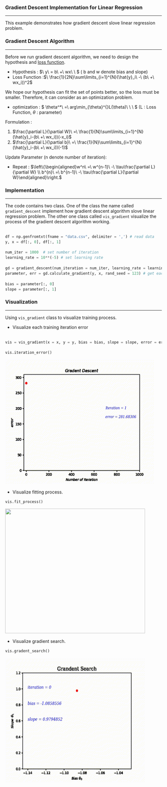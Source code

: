 ### Gradient Descent Implementation for Linear Regression
***
This example demonstrates how gradient descent slove linear regression problem.

### Gradient Descent Algorithm
***
Before we run gradient descent algorithm, we need to design the hypothesis and [loss function](https://en.wikipedia.org/wiki/Loss_function).
 - Hypothesis : $\ y\ = b\ +\ wx\ \ $ ( b and w denote bias and slope)
 - Loss Function :$\ \frac{1}{2N}\sum\limits_{i=1}^{N}(\hat{y}_i\ -\ (b\ +\ wx_i))^2$
 
We hope our hypothesis can fit the set of points better, so the loss must be smaller.
Therefore, it can consider as an optimization problem.

 - optimization : $ \theta^*\ =\ arg\min_{\theta}^{}L(\theta)\ \ \ $ (L : Loss Function, $\theta$ : parameter)
 
Formulation : 
 1. $\frac{\partial L}{\partial W}\ =\ \frac{1}{N}\sum\limits_{i=1}^{N}(\hat{y}_i-(b\ +\ wx_i))(-x_i)$
 2. $\frac{\partial L}{\partial b}\ =\ \frac{1}{N}\sum\limits_{i=1}^{N}(\hat{y}_i-(b\ +\ wx_i))(-1)$

Update Parameter (n denote number of iteration):
 - Repeat : $\left\{\begin{aligned}w^n\ =\ w^{n-1}\ -\ \tau\frac{\partial L}{\partial W} \\ b^{n}\ =\ b^{n-1}\ -\ \tau\frac{\partial L}{\partial W}\end{aligned}\right.$

### Implementation
***
The code contains two class. One of the class the name called `gradient_descent` implement how gradient descent algorithm slove linear regression problem. The other one class called `vis_gradient` visualize the process of the gradient descent algorithm working.

```python

df = np.genfromtxt(fname = "data.csv", delimiter = ',') # read data 
y, x = df[:, 0], df[:, 1]

num_iter = 1000  # set number of iteration
learning_rate = 10**(-5) # set learning rate

gd = gradient_descent(num_iteration = num_iter, learning_rate = learning_rate)
parameter, err = gd.calculate_gradient(y, x, rand_seed = 123) # get each training iteration parameter and error 

bias = parameter[:, 0]
slope = parameter[:, 1]
```
### Visualization
***
Using `vis_gradient` class to visualize training process.

 -  Visualize each training iteration error 

```python

vis = vis_gradient(x = x, y = y, bias = bias, slope = slope, error = err, num_iter = num_iter)

vis.iteration_error() 
```

<img src = "\\animation\\gradient_error.gif" height = "400" width = "480" >

 -  Visualize fitting process.

```python
vis.fit_process() 
```

<img src = "\\animation\\fit_process.gif" height = "400" width = "450" >

 -  Visualize gradient search.

```python
vis.gradent_search() 
```

<img src = "\\animation\\gradient_search.gif" height = "400" width = "450">
